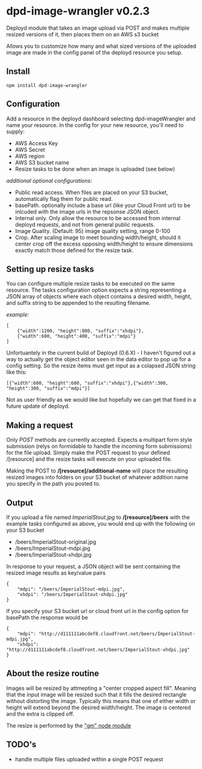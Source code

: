 # dpd-image-wrangler v0.2.3

Deployd module that takes an image upload via POST and makes multiple resized versions of it, then places them on an AWS s3 bucket

Allows you to customize how many and what sized versions of the uploaded image are made in the config panel of the deployd resource you setup.

## Install

	npm install dpd-image-wrangler

## Configuration

Add a resource in the deployd dashboard selecting dpd-imageWrangler and name your resource. In the config for your new resource, you'll need to supply:

-	AWS Access Key
- 	AWS Secret
-	AWS region
-	AWS S3 bucket name
-	Resize tasks to be done when an image is uploaded (see below)

*additional optional configurations:*

-	Public read access. When files are placed on your S3 bucket, automatically flag them for public read.
-	basePath.  optionally include a base url (like your Cloud Front url) to be inlcuded with the image urls in the repsonse JSON object.
-	Internal only.  Only allow the resource to be accessed from internal deployd requests, and not from general public requests.
-	Image Quality.  (Default: 95) image quality setting, range 0-100
-	Crop.  After scaling image to meet bounding width/height, should it center crop off the excess opposing width/height to ensure dimensions exactly match those defined for the resize task.

## Setting up resize tasks

You can configure multiple resize tasks to be executed on the same resource.  The tasks configuration option expects a string representing a JSON array of objects where each object contains a desired width, height, and suffix string to be appended to the resulting filename.

*example:*

	[
		{"width":1200, "height":800, "suffix":"xhdpi"},
		{"width":600, "height":400, "suffix":"mdpi"}
	]

Unfortuantely in the current build of Deployd (0.6.X) - I haven't figured out a way to actually get the object editor seen in the data editor to pop up for a config setting.  So the resize items must get input as a colapsed JSON string like this:

	[{"width":600, "height":600, "suffix":"xhdpi"},{"width":300, "height":300, "suffix":"mdpi"}]

Not as user friendly as we would like but hopefully we can get that fixed in a future update of deployd. 

## Making a request

Only *POST* methods are currently accepted.  Expects a multipart form style submission (relys on formidable to handle the incoming form submissions) for the file upload.  Simply make the POST request to your defined /[resource] and the resize tasks will execute on your uploaded file.

Making the POST to **/[resource]/additional-name** will place the resulting resized images into folders on your S3 bucket of whatever addition name you specify in the path you posted to.

## Output

If you upload a file named *ImperialStout.jpg* to **/[resource]/beers** with the example tasks configured as above, you would end up with the following on your S3 bucket

-	/beers/ImperialStout-original.jpg
-	/beers/ImperialStout-mdpi.jpg
-	/beers/ImperialStout-xhdpi.jpg

In response to your request, a JSON object will be sent containing the resized image results as key/value pairs

	{
		"mdpi": "/beers/ImperialStout-mdpi.jpg",
		"xhdpi": "/beers/ImperialStout-xhdpi.jpg"
	}

If you specify your S3 bucket url or cloud front url in the config option for basePath the response would be

	{
		"mdpi": "http://d111111abcdef8.cloudfront.net/beers/ImperialStout-mdpi.jpg",
		"xhdpi": "http://d111111abcdef8.cloudfront.net/beers/ImperialStout-xhdpi.jpg"
	}

## About the resize routine

Images will be resized by attmepting a "center cropped aspect fill".  Meaning that the input image will be resized such that it fills the desired rectangle without distorting the image. Typically this means that one of either width or height will extend beyond the desired width/height.  The image is centered and the extra is clipped off.  

The resize is performed by the ["gm" node module](https://github.com/aheckmann/gm)

## TODO's

-	handle multiple files uploaded within a single POST request


